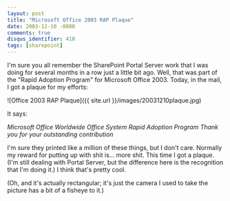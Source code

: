 ```yaml
---
layout: post
title: "Microsoft Office 2003 RAP Plaque"
date: 2003-12-10 -0800
comments: true
disqus_identifier: 418
tags: [sharepoint]
---
```

I'm sure you all remember the SharePoint Portal Server work that I was
doing for several months in a row just a little bit ago. Well, that was
part of the "Rapid Adoption Program" for Microsoft Office 2003. Today,
in the mail, I got a plaque for my efforts:

 ![Office 2003 RAP
Plaque]({{ site.url }}/images/20031210plaque.jpg)

 It says:

 *Microsoft Office
 Worldwide Office System Rapid Adoption Program
 Thank you for your outstanding contribution*

 I'm sure they printed like a million of these things, but I don't care.
Normally my reward for putting up with shit is... more shit. This time I
got a plaque. (I'm still dealing with Portal Server, but the difference
here is the recognition that I'm doing it.) I think that's pretty cool.

 (Oh, and it's actually rectangular; it's just the camera I used to take
the picture has a bit of a fisheye to it.)
